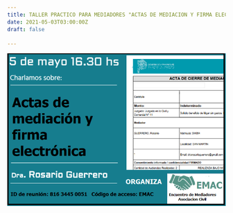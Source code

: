 ```yaml
---
title: TALLER PRACTICO PARA MEDIADORES "ACTAS DE MEDIACION Y FIRMA ELECTRONICA"
date: 2021-05-03T03:00:00Z
draft: false

---
```

![](/images/uploads/flyer2-1.png)